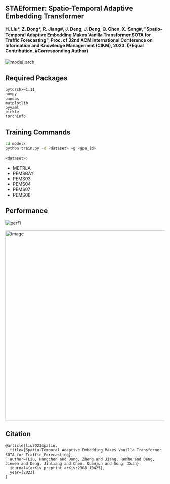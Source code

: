 ## STAEformer: Spatio-Temporal Adaptive Embedding Transformer

#### H. Liu*, Z. Dong*, R. Jiang#, J. Deng, J. Deng, Q. Chen, X. Song#, "Spatio-Temporal Adaptive Embedding Makes Vanilla Transformer SOTA for Traffic Forecasting", Proc. of 32nd ACM International Conference on Information and Knowledge Management (CIKM), 2023. (*Equal Contribution, #Corresponding Author)

![model_arch](https://github.com/XDZhelheim/STAEformer/assets/57553691/f0620d5b-2b7f-47bc-bf76-5fccf48fae35)

## Required Packages

```
pytorch>=1.11
numpy
pandas
matplotlib
pyyaml
pickle
torchinfo
```

## Training Commands

```bash
cd model/
python train.py -d <dataset> -g <gpu_id>
```

`<dataset>`:
- METRLA
- PEMSBAY
- PEMS03
- PEMS04
- PEMS07
- PEMS08

## Performance

![perf1](https://github.com/XDZhelheim/STAEformer/assets/57553691/8049bce2-9bc2-4248-a911-25468e9bbab4)

<img width="600" alt="image" src="https://github.com/XDZhelheim/STAEformer/assets/57553691/abf009aa-b145-451c-aff6-27031d60a612">

## Citation

```
@article{liu2023spatio,
  title={Spatio-Temporal Adaptive Embedding Makes Vanilla Transformer SOTA for Traffic Forecasting},
  author={Liu, Hangchen and Dong, Zheng and Jiang, Renhe and Deng, Jiewen and Deng, Jinliang and Chen, Quanjun and Song, Xuan},
  journal={arXiv preprint arXiv:2308.10425},
  year={2023}
}
```


